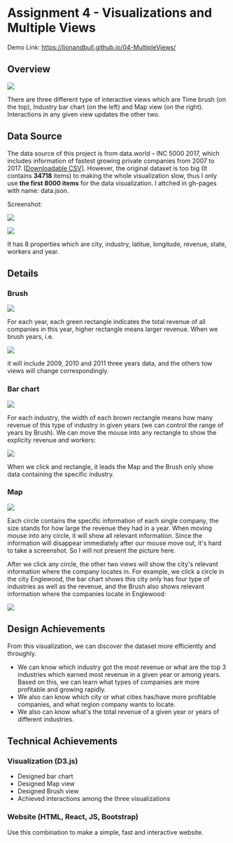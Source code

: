 Assignment 4 - Visualizations and Multiple Views  
===

Demo Link: <https://lionandbull.github.io/04-MultipleViews/>

## Overview

![](https://ws4.sinaimg.cn/large/006tNc79ly1g1tp4nvqkkj31qa0u0gxd.jpg)

There are three different type of interactive views which are Time brush (on the top), Industry bar chart (on the left) and Map view (on the right). Interactions in any given view updates the other two. 

## Data Source

The data source of this project is from data.world – INC 5000 2017, which includes information of fastest growing private companies from 2007 to 2017. [[Downloadable CSV\]](https://data.world/aurielle/inc-5000-10-years). However, the original dataset is too big (It contains **34718** items) to making the whole visualization slow, thus I only use **the first 8000 items** for the data visualization. I attched in gh-pages with name: data.json.

Screenshot:

![](https://ws1.sinaimg.cn/large/006tNc79ly1g1tpgv6ag8j32cu084q4i.jpg)

![](https://ws2.sinaimg.cn/large/006tNc79ly1g1tphplm89j32d60m0aij.jpg)

It has 8 properties which are city, industry, latitue, longitude, revenue, state, workers and year.

## Details

### Brush

![](https://ws1.sinaimg.cn/large/006tNc79ly1g1tpo3spmcj31am07swet.jpg)

For each year, each green rectangle indicates the total revenue of all companies in this year, higher rectangle means larger revenue. When we brush years, i.e. 

![](https://ws3.sinaimg.cn/large/006tNc79ly1g1tplht28mj319u0740t2.jpg)

it will include 2009, 2010 and 2011 three years data, and the others tow views will change correspondingly.

### Bar chart

![](https://ws4.sinaimg.cn/large/006tNc79ly1g1tpo94uuaj311g0lqwfx.jpg)

For each industry, the width of each brown rectangle means how many revenue of this type of industry in given years (we can control the range of years by Brush). We can move the mouse into any rectangle to show the explicity revenue and workers:

![](https://ws1.sinaimg.cn/large/006tNc79ly1g1tptnjvsrj311o0kqabz.jpg)

When we click and rectangle, it leads the Map and the Brush only show data containing the specific industry. 

### Map

![](https://ws4.sinaimg.cn/large/006tNc79ly1g1tpv4omlhj31600sa0zf.jpg)

Each circle contains the specific information of each single company, the size stands for how large the revenue they had in a year. When moving mouse into any circle, it will show all relevant information. Since the information will disappear immediately after our mouse move out, it's hard to take a screenshot. So I will not present the picture here.

After we click any circle, the other two views will show the city's relevant information where the company locates in. For example, we click a circle in the city Englewood, the bar chart shows this city only has four type of industries as well as the revenue, and the Brush also shows relevant information where the companies locate in Englewood:

![](https://ws2.sinaimg.cn/large/006tNc79ly1g1tq3o4ypfj31tr0u0k1r.jpg)

## Design Achievements

From this visualization, we can discover the dataset more efficiently and throughly.

- We can know which industry got the most revenue or what are the top 3 industries which earned most revenue in a given year or among years. Based on this, we can learn what types of companies are more profitable and growing rapidly.
- We also can know which city or what cities has/have more profitable companies, and what region company wants to locate.
- We also can know what's the total revenue of a given year or years of different industries.

## Technical Achievements

### Visualization (D3.js)

- Designed bar chart
- Designed Map view
- Designed Brush view
- Achieved interactions among the three visualizations

### Website (HTML, React, JS, Bootstrap)

Use this combination to make a simple, fast and interactive website.